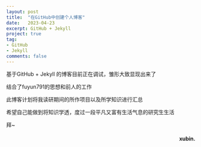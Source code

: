 ```yaml
---
layout: post
title:  "在GitHub中创建个人博客"
date:   2023-04-23
excerpt: GitHub + Jekyll
project: true
tag:
- GitHub 
- Jekyll
comments: false
---
```


基于GitHub + Jekyll 的博客目前正在调试，雏形大致显现出来了

结合了fuyun791的思想和前人的工作

此博客计划将我读研期间的所作项目以及所学知识进行汇总

希望自己能做到将知识学透，度过一段平凡又富有生活气息的研究生生活

拜~

<h4 align = "right">xubin.</h4>



